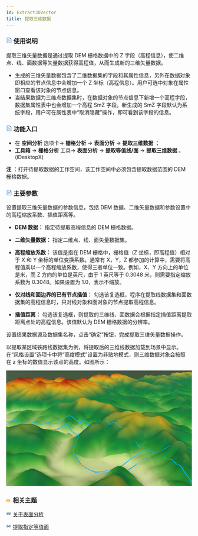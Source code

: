 ```yaml
---
id: Extract3DVector
title: 提取三维数据
---
```

### ![](../../../img/read.gif) 使用说明

提取三维矢量数据是通过提取 DEM 栅格数据中的 Z 字段（高程信息），使二维点、线、面数据等矢量数据获得高程值，从而生成新的三维矢量数据。

  * 生成的三维矢量数据包含了二维数据集的字段和其属性信息，另外在数据对象即相应的节点信息中会增加一个 Z 坐标（高程信息）。用户可选中对象在属性窗口查看该对象的节点信息。
  * 当结果数据为三维点数据集时，在数据对象的节点信息下新增一个高程字段，数据集属性表中也会增加一个高程 SmZ 字段。新生成的 SmZ 字段默认为系统字段，用户可在属性表中“取消隐藏”操作，即可看到该字段的信息。

### ![](../../img/read.gif) 功能入口

  * 在 **空间分析** 选项卡-> **栅格分析** -> **表面分析** -> **提取三维数据** ；
  * **工具箱** -> **栅格分析** 工具-> **表面分析** -> **提取等值线/面** -> **提取三维数据** 。(iDesktopX)

**注** ：打开待提取数据的工作空间，该工作空间中必须包含提取数据范围的 DEM 栅格数据。

### ![](../../img/read.gif) 主要参数

  设置提取三维矢量数据的参数信息，包括 DEM 数据、二维矢量数据和参数设置中的高程缩放系数、插值距离等。

* **DEM 数据：** 指定待提取高程信息的 DEM 栅格数据。

* **二维矢量数据：** 指定二维点、线、面矢量数据集。

* **高程缩放系数：** 该值是指在 DEM 栅格中，栅格值（Z 坐标，即高程值）相对于 X 和 Y 坐标的单位变换系数。通常有 X，Y，Z 都参加的计算中，需要将高程值乘以一个高程缩放系数，使得三者单位一致。例如，X、Y 方向上的单位是米，而 Z 方向的单位是英尺，由于 1 英尺等于
0.3048 米，则需要指定缩放系数为 0.3048。如果设置为 1.0，表示不缩放。

* **仅对线和面边界的已有节点插值：** 勾选该复选框，程序在提取线数据集和面数据集的高程信息时，只对线对象和面对象的节点提取高程信息。

* **插值距离：** 勾选该复选框，则提取的三维线、面数据会根据指定插值距离提取距离点处的高程信息。该值默认为 DEM 栅格数据的分辨率。

设置结果数据源及数据集名称，点击“确定”按钮，完成提取三维矢量数据操作。 

以提取某区域铁路线数据集为例，将提取后的三维线数据加载到场景中显示。在“风格设置”选项卡中将“高度模式”设置为非贴地模式，则三维数据对象会按照 在 z 坐标的数值显示该点的高度。如图所示：

![](img/Exact3DResult.png)  

### ![](../../../img/seealso.png) 相关主题

![](../../../img/smalltitle.png) [关于表面分析](AoubtSurfaceAnalyst)

![](../../../img/smalltitle.png) [提取指定等值面](DriveRegionSpecific)
